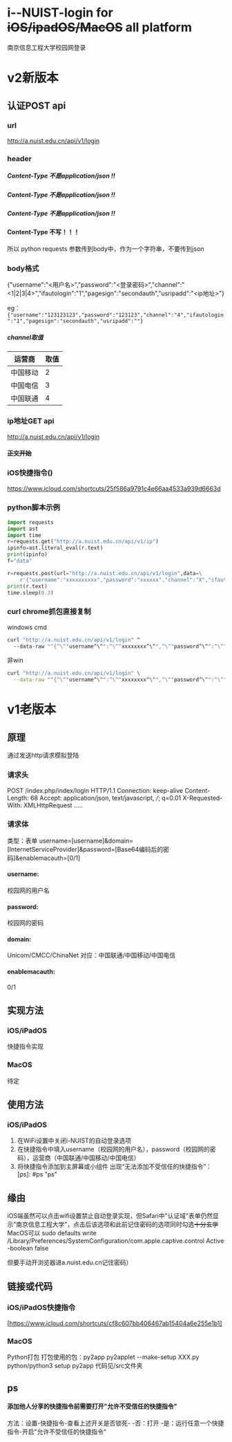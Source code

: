 # i--NUIST-login for ~~iOS/ipadOS/MacOS~~ all platform
南京信息工程大学校园网登录
# v2新版本
## 认证POST api
### url
http://a.nuist.edu.cn/api/v1/login
### header
##### Content-Type 不是application/json !!
##### Content-Type 不是application/json !!
##### Content-Type 不是application/json !!
#### Content-Type 不写！！！
所以
python requests 参数传到body中，作为一个字符串，不要传到json
### body格式
{"username":"<用户名>","password":"<登录密码>","channel":"<1|2|3|4>","ifautologin":"1","pagesign":"secondauth","usripadd":"<ip地址>"}

eg： ```{"username":"123123123","password":"123123","channel":"4","ifautologin":"1","pagesign":"secondauth","usripadd":""}```
##### channel取值
| 运营商   | 取值 |
| -------- | ---- |
| 中国移动 | 2    |
| 中国电信 | 3    |
| 中国联通 | 4    |
### ip地址GET api
http://a.nuist.edu.cn/api/v1/login
#### ~~正文开始~~
### iOS快捷指令()
https://www.icloud.com/shortcuts/25f586a9791c4e66aa4533a939d6663d
### python脚本示例
``` python
import requests
import ast
import time
r=requests.get("http://a.nuist.edu.cn/api/v1/ip")
ipinfo=ast.literal_eval(r.text)
print(ipinfo)
f="data"

r=requests.post(url="http://a.nuist.edu.cn/api/v1/login",data=\
    r'{"username":"xxxxxxxxxx","password":"xxxxxx","channel":"X","ifautologin":"1","pagesign":"secondauth","usripadd":"'+ipinfo[f]+r'"}')
print(r.text)
time.sleep(0.3)
```
### curl chrome抓包直接复制
windows cmd
``` bat
curl "http://a.nuist.edu.cn/api/v1/login" ^
  --data-raw "^{^\^"username^\^":^\^"xxxxxxxx^\^",^\^"password^\^":^\^"xxxxx^\^",^\^"channel^\^":^\^"4^\^",^\^"ifautologin^\^":^\^"1^\^",^\^"pagesign^\^":^\^"secondauth^\^",^\^"usripadd^\^":^\^"你的ip地址^\^"^}" 
```
非win
``` sh
curl "http://a.nuist.edu.cn/api/v1/login" \
  --data-raw "^{^\^"username^\^":^\^"xxxxxxxx^\^",^\^"password^\^":^\^"xxxxx^\^",^\^"channel^\^":^\^"4^\^",^\^"ifautologin^\^":^\^"1^\^",^\^"pagesign^\^":^\^"secondauth^\^",^\^"usripadd^\^":^\^"你的ip地址^\^"^}" 
```
# v1老版本
## 原理
通过发送http请求模拟登陆
### 请求头
POST /index.php/index/login HTTP/1.1
Connection: keep-alive
Content-Length: 68
Accept: application/json, text/javascript, */*; q=0.01
X-Requested-With: XMLHttpRequest
.....
### 请求体
类型：表单
username=[username]&domain=[InternetServiceProvider]&password=[Base64编码后的密码]&enablemacauth=[0/1]
#### username:
校园网的用户名
#### password:
校园网的密码
#### domain:
Unicom/CMCC/ChinaNet
对应：中国联通/中国移动/中国电信
#### enablemacauth:
0/1

## 实现方法
### iOS/iPadOS
快捷指令实现
### MacOS
待定

## 使用方法
### iOS/iPadOS
1. 在WiFi设置中关闭i-NUIST的自动登录选项
2. 在快捷指令中填入username（校园网的用户名），password（校园网的密码），运营商（中国联通/中国移动/中国电信）
3. 将快捷指令添加到主屏幕或小组件
出现“无法添加不受信任的快捷指令”：[ps]: #ps "ps"
## 缘由
iOS端虽然可以点击wifi设置禁止自动登录实现，但Safari中"认证域"表单仍然显示"南京信息工程大学"，点击后该选项和此前记住密码的选项同时勾选~~十分玄学~~
MacOS可以 sudo defaults write /Library/Preferences/SystemConfiguration/com.apple.captive.control Active -boolean false

但要手动开浏览器进a.nuist.edu.cn记住密码）
## 链接或代码
### iOS/iPadOS快捷指令
[https://www.icloud.com/shortcuts/cf8c607bb406467ab15404a6e255e1b1]

### MacOS
Python打包
打包使用的包：py2app
py2applet --make-setup XXX.py
python/python3 setup py2app
代码见/src文件夹
## ps
#### 添加他人分享的快捷指令前需要打开"允许不受信任的快捷指令"
方法：设置-快捷指令-查看上述开关是否锁死-
-否：打开
-是：运行任意一个快捷指令-开启"允许不受信任的快捷指令"
